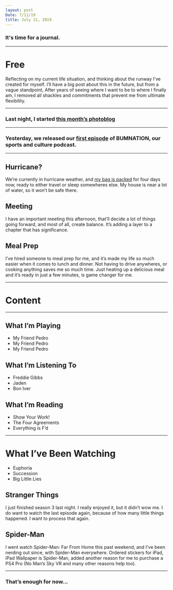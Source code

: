 ```yaml
---
layout: post
Date: 7/11/19
title: July 11, 2019
---
```


### It's time for a journal.

---- 

# Free

Reflecting on my current life situation, and thinking about the runway I’ve created for myself. I’ll have a big post about this in the future, but from a vague standpoint, After years of seeing where I want to be to where I finally am, I removed all shackles and commitments that prevent me from ultimate flexibility. 

---- 

### Last night, I started [this month’s photoblog][1]

---- 

### Yesterday, we released our [first episode][2] of BUMNATION, our sports and culture podcast.

---- 

## Hurricane?

We’re currently in hurricane weather, and [my bag is packed][3] for four days now, ready to either travel or sleep somewheres else. My house is near a lot of water, so it won’t be safe there.

## Meeting

I have an important meeting this afternoon, that’ll decide a lot of things going forward, and most of all, create balance. It’s adding a layer to a chapter that has significance.

## Meal Prep

I’ve hired someone to meal prep for me, and it’s made my life so much easier when it comes to lunch and dinner. Not having to drive anywheres, or cooking anything saves me so much time. Just heating up a delicious meal and it’s ready in just a few minutes, is game changer for me.

---- 

# Content

---- 

## What I’m Playing

- My Friend Pedro
- My Friend Pedro
- My Friend Pedro

## What I’m Listening To

- Freddie Gibbs
- Jaden
- Bon Iver

## What I’m Reading

- Show Your Work!
- The Four Agreements
- Everything is F’d

---- 

# What I’ve Been Watching

- Euphoria
- Succession
- Big Little Lies

## Stranger Things

I just finished season 3 last night. I really enjoyed it, but it didn’t wow me. I do want to watch the last episode again, because of how many little things happened. I want to process that again.

## Spider-Man

I went watch Spider-Man: Far From Home this past weekend, and I've been nerding out since, with Spider-Man everywhere. Ordered stickers for iPad, iPad Wallpaper is Spider-Man, added another reason for me to purchase a PS4 Pro (No Man’s Sky VR and many other reasons help too).

---- 

### That’s enough for now...

[1]:	july
[2]:	https://nashp.com/1-kawhi-saves-the-nba-the-lakers-will-be-flawed-and-westbrook-needs-a-home
[3]:	july